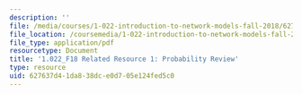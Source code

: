 ```yaml
---
description: ''
file: /media/courses/1-022-introduction-to-network-models-fall-2018/627637d41da838dce0d705e124fed5c0_MIT1_022F18_RelatedResource1.pdf
file_location: /coursemedia/1-022-introduction-to-network-models-fall-2018/627637d41da838dce0d705e124fed5c0_MIT1_022F18_RelatedResource1.pdf
file_type: application/pdf
resourcetype: Document
title: '1.022_F18 Related Resource 1: Probability Review'
type: resource
uid: 627637d4-1da8-38dc-e0d7-05e124fed5c0
---
```

